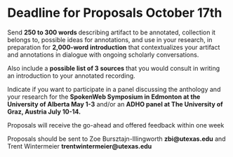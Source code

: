 
<h1>Deadline for Proposals October 17th</h1>
<p>Send <b>250 to 300 words </b>describing artifact to be annotated, collection it belongs to, possible ideas for annotations, and use in your research, in preparation for <b>2,000-word introduction</b> that contextualizes your artifact and annotations in dialogue with ongoing scholarly conversations.</p>
<p> Also include a <b>possible list of 3 sources </b>that you would consult in writing an introduction to your annotated recording.</p>
<p>Indicate if you want to participate in a panel discussing the anthology and your research for the <b>SpokenWeb Symposium in Edmonton at the University of Alberta May 1-3</b> and/or an <b>ADHO panel at The University of Graz, Austria July 10-14.</b> </p>
 <p>Proposals will receive the go-ahead and offered feedback within one week</p>
 <p>Proposals should be sent to Zoe Bursztajn-Illingworth <b>zbi@utexas.edu</b> and Trent Wintermeier <b>trentwintermeier@utexas.edu</b>
